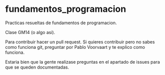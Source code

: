 # fundamentos_programacion
Practicas resueltas de fundamentos de programacion.

Clase GM14 (o algo asi).

Para contribuir hacer un pull request. Si quieres contribuir pero no sabes como funciona git, preguntar por Pablo Voorvaart y te explico como funciona.

Estaria bien que la gente realizase preguntas en el apartado de issues para que se queden documentadas.


